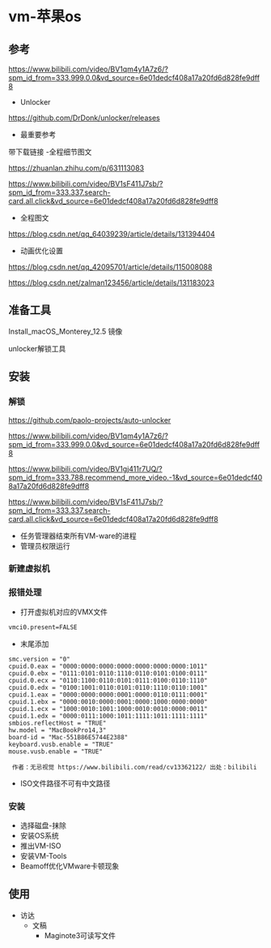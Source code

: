 # vm-苹果os

## 参考

https://www.bilibili.com/video/BV1qm4y1A7z6/?spm_id_from=333.999.0.0&vd_source=6e01dedcf408a17a20fd6d828fe9dff8

- Unlocker

https://github.com/DrDonk/unlocker/releases

- 最重要参考

带下载链接 -全程细节图文

https://zhuanlan.zhihu.com/p/631113083

https://www.bilibili.com/video/BV1sF411J7sb/?spm_id_from=333.337.search-card.all.click&vd_source=6e01dedcf408a17a20fd6d828fe9dff8

- 全程图文

https://blog.csdn.net/qq_64039239/article/details/131394404

- 动画优化设置

https://blog.csdn.net/qq_42095701/article/details/115008088

https://blog.csdn.net/zalman123456/article/details/131183023

## 准备工具

Install_macOS_Monterey_12.5 镜像

unlocker解锁工具

## 安装

### 解锁

https://github.com/paolo-projects/auto-unlocker

https://www.bilibili.com/video/BV1qm4y1A7z6/?spm_id_from=333.999.0.0&vd_source=6e01dedcf408a17a20fd6d828fe9dff8

https://www.bilibili.com/video/BV1gj411r7UQ/?spm_id_from=333.788.recommend_more_video.-1&vd_source=6e01dedcf408a17a20fd6d828fe9dff8

https://www.bilibili.com/video/BV1sF411J7sb/?spm_id_from=333.337.search-card.all.click&vd_source=6e01dedcf408a17a20fd6d828fe9dff8

- 任务管理器结束所有VM-ware的进程
- 管理员权限运行

### 新建虚拟机

### 报错处理

- 打开虚拟机对应的VMX文件

```xml
vmci0.present=FALSE
```

- 末尾添加

```
smc.version = "0"
cpuid.0.eax = "0000:0000:0000:0000:0000:0000:0000:1011"
cpuid.0.ebx = "0111:0101:0110:1110:0110:0101:0100:0111"
cpuid.0.ecx = "0110:1100:0110:0101:0111:0100:0110:1110"
cpuid.0.edx = "0100:1001:0110:0101:0110:1110:0110:1001"
cpuid.1.eax = "0000:0000:0000:0001:0000:0110:0111:0001"
cpuid.1.ebx = "0000:0010:0000:0001:0000:1000:0000:0000"
cpuid.1.ecx = "1000:0010:1001:1000:0010:0010:0000:0011"
cpuid.1.edx = "0000:0111:1000:1011:1111:1011:1111:1111"
smbios.reflectHost = "TRUE"
hw.model = "MacBookPro14,3"
board-id = "Mac-551B86E5744E2388"
keyboard.vusb.enable = "TRUE"
mouse.vusb.enable = "TRUE"

 作者：无忌视觉 https://www.bilibili.com/read/cv13362122/ 出处：bilibili
```

- ISO文件路径不可有中文路径

### 安装

- 选择磁盘-抹除
- 安装OS系统
- 推出VM-ISO
- 安装VM-Tools
- Beamoff优化VMware卡顿现象

## 使用

- 访达
  - 文稿
    - Maginote3可读写文件

